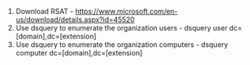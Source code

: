 1. Download RSAT - https://www.microsoft.com/en-us/download/details.aspx?id=45520
2. Use dsquery to enumerate the organization users - dsquery user dc=[domain],dc=[extension]
3. Use dsquery to enumerate the organization computers - dsquery computer dc=[domain],dc=[extension]